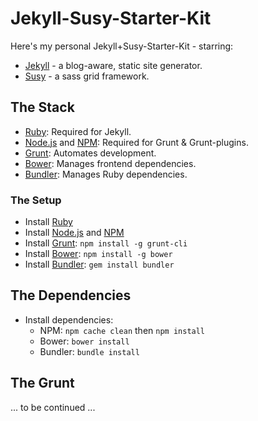 # Jekyll-Susy-Starter-Kit

Here's my personal Jekyll+Susy-Starter-Kit - starring:
+ [Jekyll](http://jekyllrb.com/) - a blog-aware, static site generator.
+ [Susy](http://susy.oddbird.net/) - a sass grid framework.

## The Stack
- [Ruby](http://www.ruby-lang.org/): Required for Jekyll.
- [Node.js](http://nodejs.org/) and [NPM](https://npmjs.org/): Required for Grunt & Grunt-plugins.
- [Grunt](http://gruntjs.com/): Automates development.
- [Bower](http://bower.io/): Manages frontend dependencies.
- [Bundler](http://bundler.io/): Manages Ruby dependencies.

### The Setup
- Install [Ruby](https://www.ruby-lang.org/en/documentation/installation/)
- Install [Node.js](http://nodejs.org/) and [NPM](https://npmjs.org/)
- Install [Grunt](http://gruntjs.com/): `npm install -g grunt-cli`
- Install [Bower](http://bower.io/): `npm install -g bower`
- Install [Bundler](http://bundler.io/): `gem install bundler`

## The Dependencies
- Install dependencies:
  - NPM: `npm cache clean` then `npm install`
  - Bower: `bower install`
  - Bundler: `bundle install`

## The Grunt
... to be continued ...

